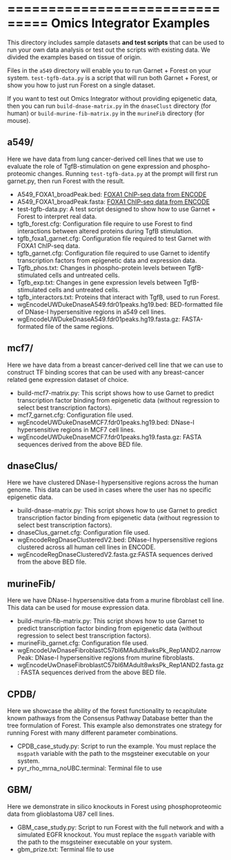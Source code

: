 ===============================
Omics Integrator Examples
===============================

This directory includes sample datasets **and test scripts** that can be used to run your own data
analysis or test out the scripts with existing data. We divided the examples based on tissue
of origin.

Files in the `a549` directory will enable you to run Garnet + Forest on your system.  `test-tgfb-data.py` is a script that will run both Garnet + Forest, or show you how to just run Forest on a single dataset.

If you want to test out Omics Integrator without providing epigenetic data, then you can run `build-dnase-matrix.py` in the `dnaseClust` directory (for human) or `build-murine-fib-matrix.py` in the `murineFib` directory (for mouse).


a549/
----
Here we have data from lung cancer-derived cell lines that we use to evaluate the role of TgfB-stimulation on gene expression and phospho-proteomic changes. Running `test-tgfb-data.py` at the prompt will first run garnet.py, then run Forest with the result.

- A549_FOXA1_broadPeak.bed: [FOXA1 ChIP-seq data from ENCODE](https://www.encodeproject.org/experiments/ENCSR000BPX/)
- A549_FOXA1_broadPeak.fasta: [FOXA1 ChIP-seq data from ENCODE](https://www.encodeproject.org/experiments/ENCSR000BPX/)
- test-tgfb-data.py: A test script designed to show how to use Garnet + Forest to interpret real data.
- tgfb_forest.cfg: Configuration file require to use Forest to find interactions between altered proteins during TgfB stimulation.
- tgfb_foxa1_garnet.cfg: Configuration file required to test Garnet with FOXA1 ChIP-seq data.
- tgfb_garnet.cfg: Configuration file required to use Garnet to identify transcription factors from epigenetic data and expression data.
- Tgfb_phos.txt: Changes in phospho-protein levels between TgfB-stimulated cells and untreated cells.
- Tgfb_exp.txt:  Changes in gene expression levels between TgfB-stimulated cells and untreated cells.
- tgfb_interactors.txt: Proteins that interact with TgfB, used to run Forest.
- wgEncodeUWDukeDnaseA549.fdr01peaks.hg19.bed: BED-formatted file of DNase-I hypersensitive regions in a549 cell lines.
- wgEncodeUWDukeDnaseA549.fdr01peaks.hg19.fasta.gz: FASTA-formated file of the same regions.

mcf7/
----
Here we have data from a breast cancer-derived cell line that we can use to construct TF binding scores that can be used with any breast-cancer related gene expression dataset of choice.

- build-mcf7-matrix.py: This script shows how to use Garnet to predict transcription factor binding from epigenetic data (without regression to select best transcription factors).
- mcf7_garnet.cfg: Configuration file used.
- wgEncodeUWDukeDnaseMCF7.fdr01peaks.hg19.bed: DNase-I hypersensitive regions in MCF7 cell lines.
- wgEncodeUWDukeDnaseMCF7.fdr01peaks.hg19.fasta.gz: FASTA sequences derived from the above BED file.

dnaseClus/
---------
Here we have clustered DNase-I hypersensitive regions across the human genome. This data can be used in cases where the user has no specific epigenetic data.

- build-dnase-matrix.py: This script shows how to use Garnet to predict transcription factor binding from epigenetic data (without regression to select best transcription factors).
- dnaseClus_garnet.cfg: Configuration file used.
- wgEncodeRegDnaseClusteredV2.bed: DNase-I hypersensitive regions clustered across all human cell lines in ENCODE.
- wgEncodeRegDnaseClusteredV2.fasta.gz:FASTA sequences derived from the above BED file.

murineFib/
----------
Here we have DNase-I hypersensitive data from a murine fibroblast cell line. This data can be used
for mouse expression data.

- build-murin-fib-matrix.py: This script shows how to use Garnet to predict transcription factor binding from epigenetic data (without regression to select best transcription factors).
- murineFib_garnet.cfg: Configuration file used.
- wgEncodeUwDnaseFibroblastC57bl6MAdult8wksPk_Rep1AND2.narrowPeak: DNase-I hypersensitive regions from murine fibroblasts.
- wgEncodeUwDnaseFibroblastC57bl6MAdult8wksPk_Rep1AND2.fasta.gz: FASTA sequences derived from the above BED file.

CPDB/
---------
Here we showcase the ability of the forest functionality to recapitulate known
pathways from the Consensus Pathway Database better than the tree formulation of
Forest. This example also demonstrates one strategy for running Forest with
many different parameter combinations.

- CPDB_case_study.py: Script to run the example. You must replace the `msgpath` variable with the path to the msgsteiner executable on your system.
- pyr_rho_mrna_noUBC.terminal: Terminal file to use

GBM/
---------
Here we demonstrate in silico knockouts in Forest using phosphoproteomic data from glioblastoma U87 cell lines.

- GBM_case_study.py: Script to run Forest with the full network and with a simulated EGFR knockout. You must replace the `msgpath` variable with the path to the msgsteiner executable on your system.
- gbm_prize.txt: Terminal file to use
